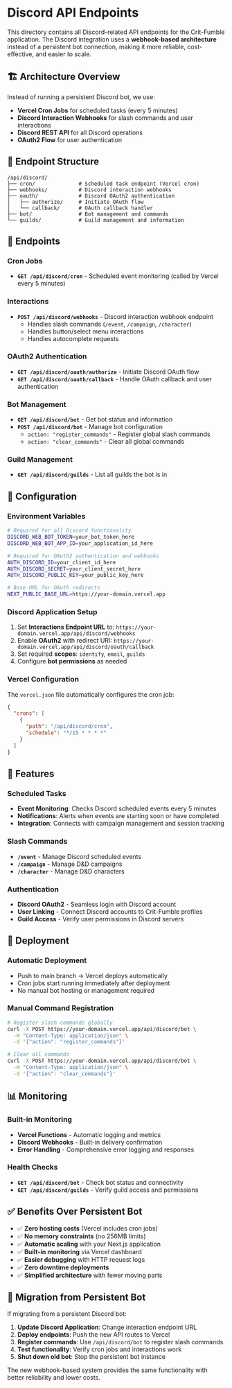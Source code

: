 # Discord API Endpoints

This directory contains all Discord-related API endpoints for the Crit-Fumble application. The Discord integration uses a **webhook-based architecture** instead of a persistent bot connection, making it more reliable, cost-effective, and easier to scale.

## 🏗️ Architecture Overview

Instead of running a persistent Discord bot, we use:
- **Vercel Cron Jobs** for scheduled tasks (every 5 minutes)
- **Discord Interaction Webhooks** for slash commands and user interactions
- **Discord REST API** for all Discord operations
- **OAuth2 Flow** for user authentication

## 📁 Endpoint Structure

```
/api/discord/
├── cron/              # Scheduled task endpoint (Vercel cron)
├── webhooks/          # Discord interaction webhooks  
├── oauth/             # Discord OAuth2 authentication
│   ├── authorize/     # Initiate OAuth flow
│   └── callback/      # OAuth callback handler
├── bot/               # Bot management and commands
└── guilds/            # Guild management and information
```

## 🔗 Endpoints

### Cron Jobs
- **`GET /api/discord/cron`** - Scheduled event monitoring (called by Vercel every 5 minutes)

### Interactions
- **`POST /api/discord/webhooks`** - Discord interaction webhook endpoint
  - Handles slash commands (`/event`, `/campaign`, `/character`)
  - Handles button/select menu interactions
  - Handles autocomplete requests

### OAuth2 Authentication
- **`GET /api/discord/oauth/authorize`** - Initiate Discord OAuth flow
- **`GET /api/discord/oauth/callback`** - Handle OAuth callback and user authentication

### Bot Management
- **`GET /api/discord/bot`** - Get bot status and information
- **`POST /api/discord/bot`** - Manage bot configuration
  - `action: "register_commands"` - Register global slash commands
  - `action: "clear_commands"` - Clear all global commands

### Guild Management
- **`GET /api/discord/guilds`** - List all guilds the bot is in

## 🔧 Configuration

### Environment Variables
```bash
# Required for all Discord functionality
DISCORD_WEB_BOT_TOKEN=your_bot_token_here
DISCORD_WEB_BOT_APP_ID=your_application_id_here

# Required for OAuth2 authentication and webhooks
AUTH_DISCORD_ID=your_client_id_here
AUTH_DISCORD_SECRET=your_client_secret_here
AUTH_DISCORD_PUBLIC_KEY=your_public_key_here

# Base URL for OAuth redirects
NEXT_PUBLIC_BASE_URL=https://your-domain.vercel.app
```

### Discord Application Setup
1. Set **Interactions Endpoint URL** to: `https://your-domain.vercel.app/api/discord/webhooks`
2. Enable **OAuth2** with redirect URI: `https://your-domain.vercel.app/api/discord/oauth/callback`
3. Set required **scopes**: `identify`, `email`, `guilds`
4. Configure **bot permissions** as needed

### Vercel Configuration
The `vercel.json` file automatically configures the cron job:

```json
{
  "crons": [
    {
      "path": "/api/discord/cron",
      "schedule": "*/15 * * * *"
    }
  ]
}
```

## 🎯 Features

### Scheduled Tasks
- **Event Monitoring**: Checks Discord scheduled events every 5 minutes
- **Notifications**: Alerts when events are starting soon or have completed
- **Integration**: Connects with campaign management and session tracking

### Slash Commands
- **`/event`** - Manage Discord scheduled events
- **`/campaign`** - Manage D&D campaigns  
- **`/character`** - Manage D&D characters

### Authentication
- **Discord OAuth2** - Seamless login with Discord account
- **User Linking** - Connect Discord accounts to Crit-Fumble profiles
- **Guild Access** - Verify user permissions in Discord servers

## 🚀 Deployment

### Automatic Deployment
- Push to main branch → Vercel deploys automatically
- Cron jobs start running immediately after deployment
- No manual bot hosting or management required

### Manual Command Registration
```bash
# Register slash commands globally
curl -X POST https://your-domain.vercel.app/api/discord/bot \
  -H "Content-Type: application/json" \
  -d '{"action": "register_commands"}'

# Clear all commands
curl -X POST https://your-domain.vercel.app/api/discord/bot \
  -H "Content-Type: application/json" \
  -d '{"action": "clear_commands"}'
```

## 📊 Monitoring

### Built-in Monitoring
- **Vercel Functions** - Automatic logging and metrics
- **Discord Webhooks** - Built-in delivery confirmation
- **Error Handling** - Comprehensive error logging and responses

### Health Checks
- **`GET /api/discord/bot`** - Check bot status and connectivity
- **`GET /api/discord/guilds`** - Verify guild access and permissions

## ✅ Benefits Over Persistent Bot

- ✅ **Zero hosting costs** (Vercel includes cron jobs)
- ✅ **No memory constraints** (no 256MB limits)
- ✅ **Automatic scaling** with your Next.js application
- ✅ **Built-in monitoring** via Vercel dashboard
- ✅ **Easier debugging** with HTTP request logs
- ✅ **Zero downtime deployments** 
- ✅ **Simplified architecture** with fewer moving parts

## 🔄 Migration from Persistent Bot

If migrating from a persistent Discord bot:

1. **Update Discord Application**: Change interaction endpoint URL
2. **Deploy endpoints**: Push the new API routes to Vercel
3. **Register commands**: Use `/api/discord/bot` to register slash commands
4. **Test functionality**: Verify cron jobs and interactions work
5. **Shut down old bot**: Stop the persistent bot instance

The new webhook-based system provides the same functionality with better reliability and lower costs.